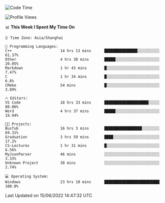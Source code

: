 <!--START_SECTION:waka-->
![Code Time](http://img.shields.io/badge/Code%20Time-126%20hrs%2024%20mins-blue)

![Profile Views](http://img.shields.io/badge/Profile%20Views-0-blue)

📊 **This Week I Spent My Time On** 

```text
⌚︎ Time Zone: Asia/Shanghai

💬 Programming Languages: 
C++                      14 hrs 13 mins      ███████████████░░░░░░░░░░   61.37% 
Other                    4 hrs 38 mins       █████░░░░░░░░░░░░░░░░░░░░   20.05% 
Markdown                 1 hr 43 mins        █░░░░░░░░░░░░░░░░░░░░░░░░   7.47% 
C                        1 hr 34 mins        █░░░░░░░░░░░░░░░░░░░░░░░░   6.8% 
CMake                    54 mins             █░░░░░░░░░░░░░░░░░░░░░░░░   3.89%

🔥 Editors: 
VS Code                  18 hrs 33 mins      ████████████████████░░░░░   80.06% 
Word                     4 hrs 37 mins       █████░░░░░░░░░░░░░░░░░░░░   19.94%

🐱‍💻 Projects: 
BusTub                   16 hrs 3 mins       █████████████████░░░░░░░░   69.31% 
Graduation               3 hrs 59 mins       ████░░░░░░░░░░░░░░░░░░░░░   17.2% 
CS-Lectures              1 hr 31 mins        █░░░░░░░░░░░░░░░░░░░░░░░░   6.56% 
MyJsonParser             46 mins             ░░░░░░░░░░░░░░░░░░░░░░░░░   3.33% 
Unknown Project          38 mins             ░░░░░░░░░░░░░░░░░░░░░░░░░   2.74%

💻 Operating System: 
Windows                  23 hrs 10 mins      █████████████████████████   100.0%

```


 Last Updated on 15/06/2022 14:47:32 UTC
<!--END_SECTION:waka-->